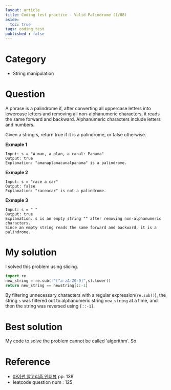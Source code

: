 ```yaml
---
layout: article
title: Coding test practice - Valid Palindrome (1/88)
aside:
  toc: true
tags: coding_test
published : false
---
```


# Category
- String manipulation

<!--more-->
# Question
A phrase is a palindrome if, after converting all uppercase letters into lowercase letters and removing all non-alphanumeric characters, it reads the same forward and backward. Alphanumeric characters include letters and numbers.

Given a string s, return true if it is a palindrome, or false otherwise.  

**Exmaple 1**
```
Input: s = "A man, a plan, a canal: Panama"
Output: true
Explanation: "amanaplanacanalpanama" is a palindrome.
```
**Exmaple 2**
```
Input: s = "race a car"
Output: false
Explanation: "raceacar" is not a palindrome.
```
**Exmaple 3**
```
Input: s = " "
Output: true
Explanation: s is an empty string "" after removing non-alphanumeric characters.
Since an empty string reads the same forward and backward, it is a palindrome.
```

# My solution
I solved this problem using slicing.
```python
import re
new_string = re.sub(r"[^a-zA-Z0-9]",s).lower()
return new_string == newstring[::-1]
```
By filtering unnecessary characters with a regular expression(`re.sub()`), the string `s` was filtered out to alphanumeric string `new_string` at a time, and then the string was reversed using `[::-1]`.

# Best solution
My code to solve the problem cannot be called 'algorithm'. So  

# Reference
- [파이썬 알고리즘 인터뷰](https://github.com/onlybooks/algorithm-interview) pp. 138
- leatcode question num : 125
